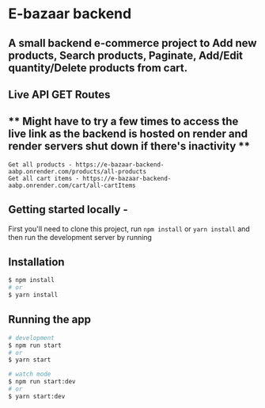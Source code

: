 
# E-bazaar backend
## A small backend e-commerce project to Add new products, Search products, Paginate, Add/Edit quantity/Delete products from cart.


## Live API GET Routes

## ** Might have to try a few times to access the live link as the backend is hosted on render and render servers shut down if there's inactivity **

```
Get all products - https://e-bazaar-backend-aabp.onrender.com/products/all-products
Get all cart items - https://e-bazaar-backend-aabp.onrender.com/cart/all-cartItems
```

## Getting started locally -

First you'll need to clone this project, run ```npm install``` or ```yarn install``` and then run the development server by running

## Installation

```bash
$ npm install
# or
$ yarn install
```

## Running the app

```bash
# development
$ npm run start
# or
$ yarn start

# watch mode
$ npm run start:dev
# or
$ yarn start:dev
```
